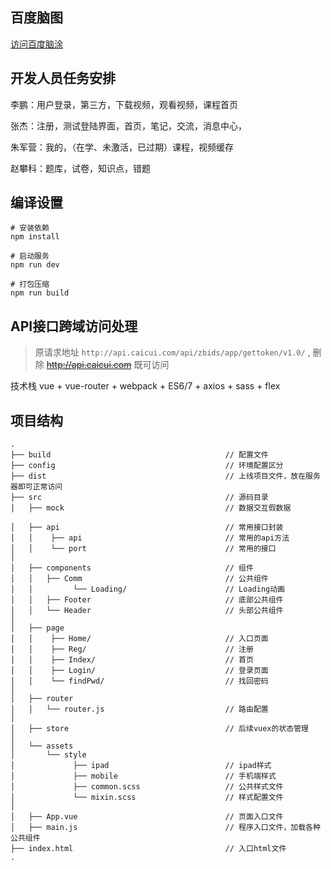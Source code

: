 
## 百度脑图

[访问百度脑涂][1]

## 开发人员任务安排

李鹏：用户登录，第三方，下载视频，观看视频，课程首页

张杰：注册，测试登陆界面，首页，笔记，交流，消息中心，

朱军营：我的，（在学、未激活，已过期）课程，视频缓存

赵攀科：题库，试卷，知识点，错题

## 编译设置

```
# 安装依赖
npm install

# 启动服务
npm run dev

# 打包压缩
npm run build
```

## API接口跨域访问处理

> 原请求地址 `http://api.caicui.com/api/zbids/app/gettoken/v1.0/`  , 删除 ~~http://api.caicui.com~~ 既可访问


技术栈 vue  + vue-router + webpack + ES6/7 + axios + sass + flex


## 项目结构

```
.
├── build                                       // 配置文件
├── config                                      // 环境配置区分
├── dist                                        // 上线项目文件，放在服务器即可正常访问
├── src                                         // 源码目录
│   ├── mock                                    // 数据交互假数据

│   ├── api                                     // 常用接口封装
│   │    ├── api                                // 常用的api方法
│   │    └── port                               // 常用的接口
│
│   ├── components                              // 组件
│   │   ├── Comm                                // 公共组件
│   │         └── Loading/                      // Loading动画
│   │   ├── Footer                              // 底部公共组件
│   │   └── Header                              // 头部公共组件
│ 
│   ├── page
│   │    ├── Home/                              // 入口页面
│   │    ├── Reg/                               // 注册
│   │    ├── Index/                             // 首页
│   │    ├── Login/                             // 登录页面
│   │    └── findPwd/                           // 找回密码  
│ 
│   ├── router
│   │   └── router.js                           // 路由配置
│ 
│   ├── store                                   // 后续vuex的状态管理
│
│   └── assets
│       └── style
│             ├── ipad                          // ipad样式
│             ├── mobile                        // 手机端样式
│             ├── common.scss                   // 公共样式文件
│             └── mixin.scss                    // 样式配置文件
│
│   ├── App.vue                                 // 页面入口文件
│   ├── main.js                                 // 程序入口文件，加载各种公共组件
├── index.html                                  // 入口html文件
.

```



[1]: http://naotu.baidu.com/file/839ab1af76e753dac4b42116a599bfd7?token=9439c3be6f84ac64
